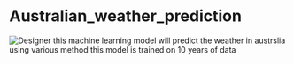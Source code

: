 # Australian_weather_prediction
![Designer](https://github.com/ajith2189/Australian_weather_prediction/assets/130132590/c9f9f08c-f5d8-4e8a-9cbf-4caea94b6c13)
this machine learning model will predict the weather in austrslia using various method this model is trained on 10 years of data

